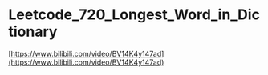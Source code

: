 # Leetcode_720_Longest_Word_in_Dictionary

[https://www.bilibili.com/video/BV14K4y147ad](https://www.bilibili.com/video/BV14K4y147ad)